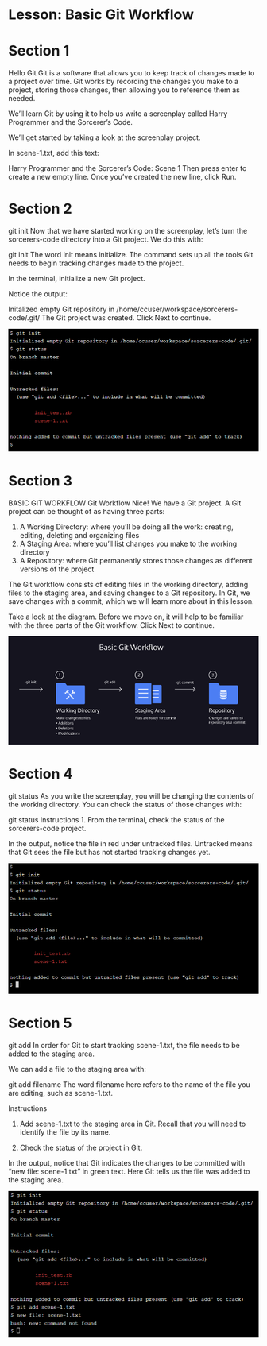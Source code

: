 <h1>Lesson: Basic Git Workflow</h1>

# Section 1
Hello Git
Git is a software that allows you to keep track of changes made to a project over time. Git works by recording the changes you make to a project, storing those changes, then allowing you to reference them as needed.

We’ll learn Git by using it to help us write a screenplay called Harry Programmer and the Sorcerer’s Code.

We’ll get started by taking a look at the screenplay project.

In scene-1.txt, add this text:

Harry Programmer and the Sorcerer’s Code: Scene 1
Then press enter to create a new empty line. Once you’ve created the new line, click Run.

# Section 2
git init
Now that we have started working on the screenplay, let’s turn the sorcerers-code directory into a Git project. We do this with:

git init
The word init means initialize. The command sets up all the tools Git needs to begin tracking changes made to the project.

In the terminal, initialize a new Git project.

Notice the output:

Initalized empty Git repository in /home/ccuser/workspace/sorcerers-code/.git/
The Git project was created. Click Next to continue.

<img src=".\Git_Init.png">

# Section 3

BASIC GIT WORKFLOW
Git Workflow
Nice! We have a Git project. A Git project can be thought of as having three parts:

1. A Working Directory: where you’ll be doing all the work: creating, editing, deleting and organizing files
2. A Staging Area: where you’ll list changes you make to the working directory
3. A Repository: where Git permanently stores those changes as different versions of the project

The Git workflow consists of editing files in the working directory, adding files to the staging area, and saving changes to a Git repository. In Git, we save changes with a commit, which we will learn more about in this lesson.

Take a look at the diagram. Before we move on, it will help to be familiar with the three parts of the Git workflow. Click Next to continue.

<!-- <img src="https://github.com/ninjafiveo/Codecademy_Git_and_GitHub/blob/7faab5e6075c299e677e7a7a86b2e8c3ce5e9239/2_Basic_Git_Workflow/1_Lesson_Basic_Git_Workflow/Basic_Git_Workflow.png"> -->

<img src="./Basic_Git_Workflow.png">

# Section 4

git status
As you write the screenplay, you will be changing the contents of the working directory. You can check the status of those changes with:

git status
Instructions
1.
From the terminal, check the status of the sorcerers-code project.

In the output, notice the file in red under untracked files. Untracked means that Git sees the file but has not started tracking changes yet.

<img src="./Git_Status.png">

# Section 5
git add
In order for Git to start tracking scene-1.txt, the file needs to be added to the staging area.

We can add a file to the staging area with:

git add filename
The word filename here refers to the name of the file you are editing, such as scene-1.txt.

Instructions
1. Add scene-1.txt to the staging area in Git. Recall that you will need to identify the file by its name.

2. Check the status of the project in Git.

In the output, notice that Git indicates the changes to be committed with “new file: scene-1.txt” in green text. Here Git tells us the file was added to the staging area.

<img src="git_add.png">

